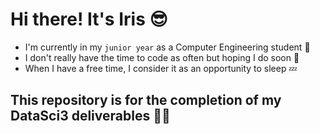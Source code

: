 # Hi there! It's Iris :sunglasses:
* I'm currently in my ```junior year``` as a Computer Engineering student :pinched_fingers:
* I don't really have the time to code as often but hoping I do soon :dash:
* When I have a free time, I consider it as an opportunity to sleep :zzz:

## This repository is for the completion of my DataSci3 deliverables :woman_technologist:
